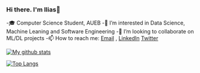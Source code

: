 ### Hi there. I'm Ilias👋


-🎓 Computer Science Student, AUEB
-👀 I’m interested in Data Science, Machine Leaning and Software Engineering
-👯 I’m looking to collaborate on ML/DL projects
-📫 How to reach me: [Email](stoyian@gmail.com) , [LinkedIn](https://www.linkedin.com/in/ilias-stogiannidis-6b3958176/) [Twitter](https://twitter.com/stoyvn_)

[![My github stats](https://github-readme-stats.vercel.app/api?username=stoyian&count_private=true&show_icons=true&theme=radical&hide_rank=false)](https://github.com/anuraghazra/github-readme-stats)

[![Top Langs](https://github-readme-stats.vercel.app/api/top-langs/?username=stoyian)](https://github.com/anuraghazra/github-readme-stats)
